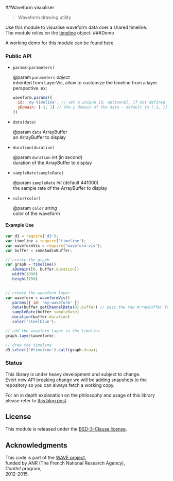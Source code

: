 ##Waveform visualiser

> Waveform drawing utility

Use this module to visualise waveform data over a shared timeline.  
The module relies on the [timeline](https://github.com/Ircam-RnD/timeLine) object.
###Demo

A working demo for this module can be found [here](https://github.com/Ircam-RnD/waveform-vis)

### Public API

* `params(parameters)`

  @param `parameters` _object_  
  inherited from LayerVis, allow to customize the timeline from a layer perspective. ex:  

  ```javascript
  waveform.params({
    id: 'my-timeline', // set a unique id, optionnal, if not defined a default unique id is generated
    yDomain: [-1, 1] // the y domain of the data - default to [-1, 1] according to the domain of an audio buffer
  })
  ```

* `data(data)`

  @param `data` ArrayBuffer  
  an ArrayBuffer to display

* `duration(duration)`

  @param `duration` _int_ (in second)  
  duration of the ArrayBuffer to display

* `sampleRate(sampleRate)`

  @param `sampleRate` _int_ (default 441000)  
  the sample rate of the ArrayBuffer to display

* `color(color)`

  @param `color` _string_  
  color of the waveform


#### Example Use

```javascript
var d3 = require('d3');
var timeline = require('timeline');
var waveformVis = require('waveform-vis');
var buffer = someAudioBuffer;

// create the graph
var graph = timeline()
  .xDomain([0, buffer.duration])
  .width(1000)
  .height(150)
  

// create the waveform layer
var waveform = waveformVis()
  .params({ id: 'my-waveform' })
  .data(buffer.getChannelData(0).buffer) // pass the raw ArrayBuffer from audio buffer
  .sampleRate(buffer.sampleRate)
  .duration(buffer.duration)
  .color('steelblue');

// add the waveform layer to the timeline
graph.layer(waveform);

// draw the timeline
d3.select('#timeline').call(graph.draw);
```

### Status

This library is under heavy development and subject to change.  
Evert new API breaking change we will be adding snapshots to the repository so you can always fetch a working copy.

For an in depth  explanation on the philosophy and usage of this library please refer to [this blog post](http://wave.ircam.fr/publications/visual-tools/).
## License
This module is released under the [BSD-3-Clause license](http://opensource.org/licenses/BSD-3-Clause).
## Acknowledgments
This code is part of the [WAVE project](http://wave.ircam.fr),  
funded by ANR (The French National Research Agency),  
_ContInt_ program,  
2012-2015.